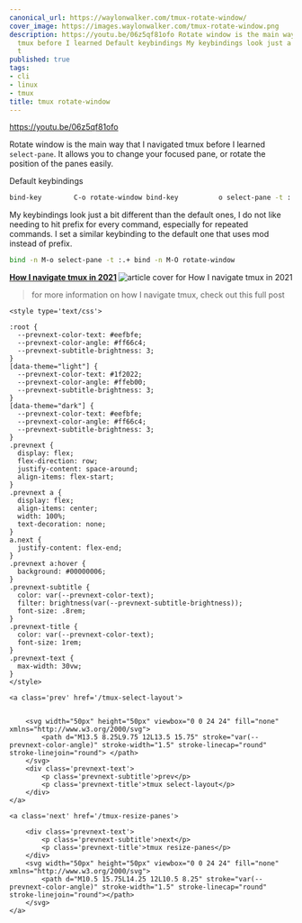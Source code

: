 ```yaml
---
canonical_url: https://waylonwalker.com/tmux-rotate-window/
cover_image: https://images.waylonwalker.com/tmux-rotate-window.png
description: https://youtu.be/06z5qf81ofo Rotate window is the main way that I navigated
  tmux before I learned Default keybindings My keybindings look just a bit different
  t
published: true
tags:
- cli
- linux
- tmux
title: tmux rotate-window
---
```


https://youtu.be/06z5qf81ofo

Rotate window is the main way that I navigated tmux before I learned
`select-pane`.  It allows you to change your focused pane, or rotate the
position of the panes easily.


Default keybindings

``` bash
bind-key        C-o rotate-window bind-key          o select-pane -t :.+
```

My keybindings look just a bit different than the default ones, I do not like needing to hit prefix for every command, especially for repeated commands.  I set a similar keybinding to the default one that uses mod instead of prefix.

``` bash
bind -n M-o select-pane -t :.+ bind -n M-O rotate-window
```


  <div class="onelinelink-wrapper">
      <a class="onelinelink" href="https://waylonwalker.com/tmux-nav-2021/">
          <img style="float: right;" align='right' src="https://images.waylonwalker.com/tmux-nav-2021-og_250x140.png" alt="article cover for 
 How I navigate tmux in 2021
"/>
          <p><strong>
 How I navigate tmux in 2021
</strong></p>
      </a>
  </div>


> for more information on how I navigate tmux, check out this full post
<div class='prevnext'>

    <style type='text/css'>

    :root {
      --prevnext-color-text: #eefbfe;
      --prevnext-color-angle: #ff66c4;
      --prevnext-subtitle-brightness: 3;
    }
    [data-theme="light"] {
      --prevnext-color-text: #1f2022;
      --prevnext-color-angle: #ffeb00;
      --prevnext-subtitle-brightness: 3;
    }
    [data-theme="dark"] {
      --prevnext-color-text: #eefbfe;
      --prevnext-color-angle: #ff66c4;
      --prevnext-subtitle-brightness: 3;
    }
    .prevnext {
      display: flex;
      flex-direction: row;
      justify-content: space-around;
      align-items: flex-start;
    }
    .prevnext a {
      display: flex;
      align-items: center;
      width: 100%;
      text-decoration: none;
    }
    a.next {
      justify-content: flex-end;
    }
    .prevnext a:hover {
      background: #00000006;
    }
    .prevnext-subtitle {
      color: var(--prevnext-color-text);
      filter: brightness(var(--prevnext-subtitle-brightness));
      font-size: .8rem;
    }
    .prevnext-title {
      color: var(--prevnext-color-text);
      font-size: 1rem;
    }
    .prevnext-text {
      max-width: 30vw;
    }
    </style>
    
    <a class='prev' href='/tmux-select-layout'>
    

        <svg width="50px" height="50px" viewbox="0 0 24 24" fill="none" xmlns="http://www.w3.org/2000/svg">
            <path d="M13.5 8.25L9.75 12L13.5 15.75" stroke="var(--prevnext-color-angle)" stroke-width="1.5" stroke-linecap="round" stroke-linejoin="round"> </path>
        </svg>
        <div class='prevnext-text'>
            <p class='prevnext-subtitle'>prev</p>
            <p class='prevnext-title'>tmux select-layout</p>
        </div>
    </a>
    
    <a class='next' href='/tmux-resize-panes'>
    
        <div class='prevnext-text'>
            <p class='prevnext-subtitle'>next</p>
            <p class='prevnext-title'>tmux resize-panes</p>
        </div>
        <svg width="50px" height="50px" viewbox="0 0 24 24" fill="none" xmlns="http://www.w3.org/2000/svg">
            <path d="M10.5 15.75L14.25 12L10.5 8.25" stroke="var(--prevnext-color-angle)" stroke-width="1.5" stroke-linecap="round" stroke-linejoin="round"></path>
        </svg>
    </a>
  </div>